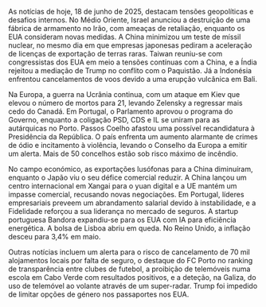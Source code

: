 As notícias de hoje, 18 de junho de 2025, destacam tensões geopolíticas e desafios internos. No Médio Oriente, Israel anunciou a destruição de uma fábrica de armamento no Irão, com ameaças de retaliação, enquanto os EUA consideram novas medidas. A China minimizou um teste de míssil nuclear, no mesmo dia em que empresas japonesas pediram a aceleração de licenças de exportação de terras raras. Taiwan reuniu-se com congressistas dos EUA em meio a tensões contínuas com a China, e a Índia rejeitou a mediação de Trump no conflito com o Paquistão. Já a Indonésia enfrentou cancelamentos de voos devido a uma erupção vulcânica em Bali.

Na Europa, a guerra na Ucrânia continua, com um ataque em Kiev que elevou o número de mortos para 21, levando Zelensky a regressar mais cedo do Canadá. Em Portugal, o Parlamento aprovou o programa do Governo, enquanto a coligação PSD, CDS e IL se uniram para as autárquicas no Porto. Passos Coelho afastou uma possível recandidatura à Presidência da República. O país enfrenta um aumento alarmante de crimes de ódio e incitamento à violência, levando o Conselho da Europa a emitir um alerta. Mais de 50 concelhos estão sob risco máximo de incêndio.

No campo económico, as exportações lusófonas para a China diminuíram, enquanto o Japão viu o seu défice comercial reduzir. A China lançou um centro internacional em Xangai para o yuan digital e a UE mantém um impasse comercial, recusando novas negociações. Em Portugal, líderes empresariais preveem um abrandamento salarial devido à instabilidade, e a Fidelidade reforçou a sua liderança no mercado de seguros. A startup portuguesa Bandora expandiu-se para os EUA com IA para eficiência energética. A bolsa de Lisboa abriu em queda. No Reino Unido, a inflação desceu para 3,4% em maio.

Outras notícias incluem um alerta para o risco de cancelamento de 70 mil alojamentos locais por falta de seguro, o destaque do FC Porto no ranking de transparência entre clubes de futebol, a proibição de telemóveis numa escola em Cabo Verde com resultados positivos, e a deteção, na Galiza, do uso de telemóvel ao volante através de um super-radar. Trump foi impedido de limitar opções de género nos passaportes nos EUA.